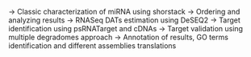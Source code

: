 -> Classic characterization of miRNA using shorstack
-> Ordering and analyzing results
-> RNASeq DATs estimation using DeSEQ2
-> Target identification using psRNATarget and cDNAs
-> Target validation using multiple degradomes approach
-> Annotation of results, GO terms identification and different assemblies translations